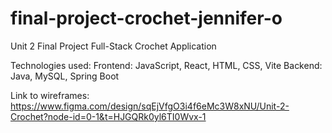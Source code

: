 # final-project-crochet-jennifer-o
Unit 2 Final Project Full-Stack Crochet Application

Technologies used:
Frontend: JavaScript, React, HTML, CSS, Vite
Backend: Java, MySQL, Spring Boot

Link to wireframes: https://www.figma.com/design/sqEjVfgO3i4f6eMc3W8xNU/Unit-2-Crochet?node-id=0-1&t=HJGQRk0yl6TI0Wvx-1 
